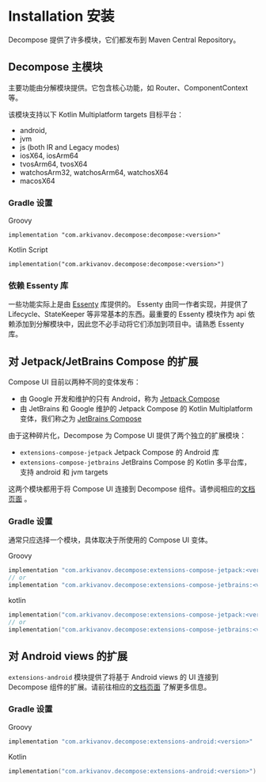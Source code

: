 # Installation 安装

Decompose 提供了许多模块，它们都发布到 Maven Central Repository。

## Decompose 主模块

主要功能由分解模块提供。它包含核心功能，如 Router、ComponentContext 等。

该模块支持以下 Kotlin Multiplatform targets 目标平台：

- android,
- jvm
- js (both IR and Legacy modes)
- iosX64, iosArm64
- tvosArm64, tvosX64
- watchosArm32, watchosArm64, watchosX64
- macosX64

### Gradle 设置

Groovy

`implementation "com.arkivanov.decompose:decompose:<version>"`

Kotlin Script

`implementation("com.arkivanov.decompose:decompose:<version>")`

### 依赖 Essenty 库

一些功能实际上是由 [Essenty](https://github.com/arkivanov/Essenty) 库提供的。 Essenty 由同一作者实现，并提供了 Lifecycle、StateKeeper 等非常基本的东西。最重要的
Essenty 模块作为 api 依赖添加到分解模块中，因此您不必手动将它们添加到项目中。请熟悉 Essenty 库。

## 对 Jetpack/JetBrains Compose 的扩展

Compose UI 目前以两种不同的变体发布：

- 由 Google 开发和维护的只有 Android，称为 [Jetpack Compose](https://developer.android.com/jetpack/compose)
- 由 JetBrains 和 Google 维护的 Jetpack Compose 的 Kotlin Multiplatform
  变体，我们称之为 [JetBrains Compose](https://github.com/JetBrains/compose-jb)

由于这种碎片化，Decompose 为 Compose UI 提供了两个独立的扩展模块：

- `extensions-compose-jetpack` Jetpack Compose 的 Android 库
- `extensions-compose-jetbrains` JetBrains Compose 的 Kotlin 多平台库，支持 android 和 jvm targets

这两个模块都用于将 Compose UI 连接到 Decompose 组件。请参阅相应的[文档页面](https://arkivanov.github.io/Decompose/extensions/compose/) 。

### Gradle 设置

通常只应选择一个模块，具体取决于所使用的 Compose UI 变体。

Groovy

```groovy
implementation "com.arkivanov.decompose:extensions-compose-jetpack:<version>"
// or
implementation "com.arkivanov.decompose:extensions-compose-jetbrains:<version>"
```

kotlin

```kotlin
implementation("com.arkivanov.decompose:extensions-compose-jetpack:<version>")
// or
implementation("com.arkivanov.decompose:extensions-compose-jetbrains:<version>")
```

## 对 Android views 的扩展

`extensions-android` 模块提供了将基于 Android views 的 UI 连接到 Decompose
组件的扩展。请前往相应的[文档页面](https://arkivanov.github.io/Decompose/extensions/android/) 了解更多信息。

### Gradle 设置

Groovy

```groovy
implementation "com.arkivanov.decompose:extensions-android:<version>"
```

Kotlin

```kotlin
implementation("com.arkivanov.decompose:extensions-android:<version>")
```